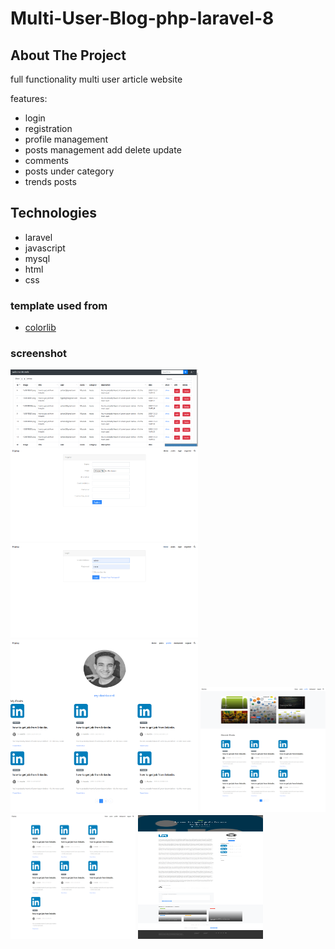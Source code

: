 # Multi-User-Blog-php-laravel-8
 


<!-- ABOUT THE PROJECT -->
## About The Project

full functionality multi user article website

features:
* login
* registration
* profile management
* posts management add delete update
* comments
* posts under category
* trends posts 

## Technologies

* laravel
* javascript
* mysql
* html
* css

### template used from

* [colorlib](https://colorlib.com/)

### screenshot

<img src="screenshot/posts.png" alt="Logo" width="300" >
  <img src="screenshot/megablog.png" alt="Logo" width="300" >
  <img src="screenshot/FireShot%20Capture%20018%20-%20Mini%20Blog%20-%20127.0.0.1.png" alt="Logo" width="300"  >
<img src="screenshot/FireShot%20Capture%20015%20-%20Mini%20Blog%20-%20127.0.0.1.png" alt="Logo" width="300"  >
<img src="screenshot/FireShot%20Capture%20012%20-%20Mini%20Blog%20-%20127.0.0.1.png" alt="Logo" width="200" height="200">
<img src="screenshot/FireShot%20Capture%20009%20-%20Mini%20Blog%20-%20127.0.0.1.png" alt="Logo" width="200" height="200">
<img src="screenshot/FireShot%20Capture%20006%20-%20Mini%20Blog%20-%20127.0.0.1.png" alt="Logo" width="200" height="200">
